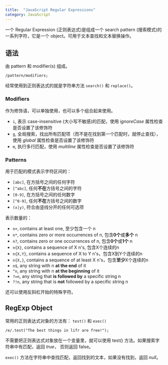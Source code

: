 ```yaml
---
title:  "JavaScript Regular Expressions"
category: JavaScript
---
```

一个 Regular Expression (正则表达式)是组成一个 search pattern (搜索模式)的一系列字符，它是一个 object。可用于文本查找和文本替换操作。

## 语法

由 pattern 和 modifier(s) 组成。

    /pattern/modifiers;

经常使用到正则表达式的就是字符串方法 `search()` 和 `replace()`。

<!--more-->

### Modifiers

作为修饰语，可以单独使用，也可以多个组合起来使用。

+ `i`, 表示 case-insensitive (大小写不敏感)的匹配，使用 _ignoreCase_ 属性检查是否设置了该修饰符
+ `g`, 全局搜索，找出所有匹配项（而不是在找到第一个匹配时，就停止查找），使用 _global_ 属性检查是否设置了该修饰符
+ `m`, 执行多行匹配，使用 _multiline_ 属性检查是否设置了该修饰符

### Patterns

用于匹配的模式表示字符区间的：

+ `[abc]`, 在方括号之间的任何字符
+ `[^abc]`, 任何**不在**方括号之间的字符
+ `[0-9]`, 在方括号之间的任何数字
+ `[^0-9]`, 任何**不在**方括号之间的数字
+ `(x|y)`, 符合由竖线分开的任何可选项

表示数量的：

+ `n+`, contains at least one, 至少包含一个 n
+ `n*`, contains zero or more occurrences of n, 包含**0个**或**多个** n
+ `n?`, contains zero or one occurrences of n, 包含**0个**或**1个** n
+ `n{X}`, contains a sequence of X n's, 包含X个连续的n
+ `n{X,Y}`, contains a sequence of X to Y n's，包含X到Y个连续的n
+ `n{X,}`, contains a sequence of at least X n's，包含**至少**X个连续的n
+ `n$`, any string with n **at the end** of it
+ `^n`, any string with n **at the beginning** of it
+ `?=n`, any string that **is followed by** a specific string n
+ `?!n`, any string that is **not** followed by a specific string n

还可以使用反斜杠开始的特殊字符。

## RegExp Object

常用的正则表达式对象的方法有： `test()` 和 `exec()`

    /e/.test("The best things in lifr are free!");

不需要把正则表达式对象放在一个变量里，就可以使用 test() 方法。如果搜索字符串中有匹配，返回 _true_， 否则返回 false。

`exec()` 方法在字符串中查找匹配，返回找到的文本，如果没有找到，返回 _null_。
